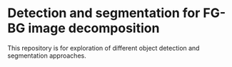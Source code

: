 # Detection and segmentation for FG-BG image decomposition

This repository is for exploration of different object detection and segmentation approaches.
